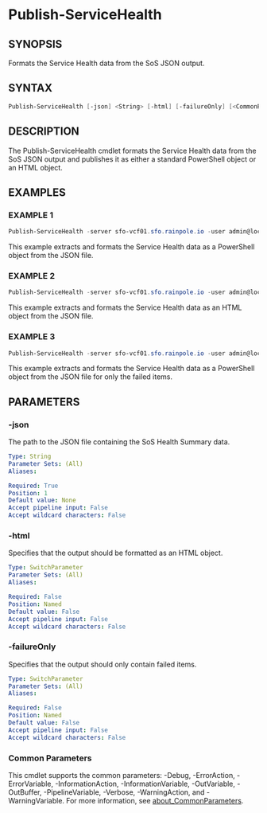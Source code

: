 # Publish-ServiceHealth

## SYNOPSIS

Formats the Service Health data from the SoS JSON output.

## SYNTAX

```powershell
Publish-ServiceHealth [-json] <String> [-html] [-failureOnly] [<CommonParameters>]
```

## DESCRIPTION

The Publish-ServiceHealth cmdlet formats the Service Health data from the SoS JSON output and publishes it as
either a standard PowerShell object or an HTML object.

## EXAMPLES

### EXAMPLE 1

```powershell
Publish-ServiceHealth -server sfo-vcf01.sfo.rainpole.io -user admin@local -pass VMw@re1!VMw@re1!
```

This example extracts and formats the Service Health data as a PowerShell object from the JSON file.

### EXAMPLE 2

```powershell
Publish-ServiceHealth -server sfo-vcf01.sfo.rainpole.io -user admin@local -pass VMw@re1!VMw@re1! -html
```

This example extracts and formats the Service Health data as an HTML object from the JSON file.

### EXAMPLE 3

```powershell
Publish-ServiceHealth -server sfo-vcf01.sfo.rainpole.io -user admin@local -pass VMw@re1!VMw@re1! -failureOnly
```

This example extracts and formats the Service Health data as a PowerShell object from the JSON file for only the failed items.

## PARAMETERS

### -json

The path to the JSON file containing the SoS Health Summary data.

```yaml
Type: String
Parameter Sets: (All)
Aliases:

Required: True
Position: 1
Default value: None
Accept pipeline input: False
Accept wildcard characters: False
```

### -html

Specifies that the output should be formatted as an HTML object.

```yaml
Type: SwitchParameter
Parameter Sets: (All)
Aliases:

Required: False
Position: Named
Default value: False
Accept pipeline input: False
Accept wildcard characters: False
```

### -failureOnly

Specifies that the output should only contain failed items.

```yaml
Type: SwitchParameter
Parameter Sets: (All)
Aliases:

Required: False
Position: Named
Default value: False
Accept pipeline input: False
Accept wildcard characters: False
```

### Common Parameters

This cmdlet supports the common parameters: -Debug, -ErrorAction, -ErrorVariable, -InformationAction, -InformationVariable, -OutVariable, -OutBuffer, -PipelineVariable, -Verbose, -WarningAction, and -WarningVariable. For more information, see [about_CommonParameters](http://go.microsoft.com/fwlink/?LinkID=113216).
